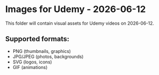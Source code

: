 # Images for Udemy - 2026-06-12

This folder will contain visual assets for Udemy videos on 2026-06-12.

## Supported formats:
- PNG (thumbnails, graphics)
- JPG/JPEG (photos, backgrounds)
- SVG (logos, icons)
- GIF (animations)
